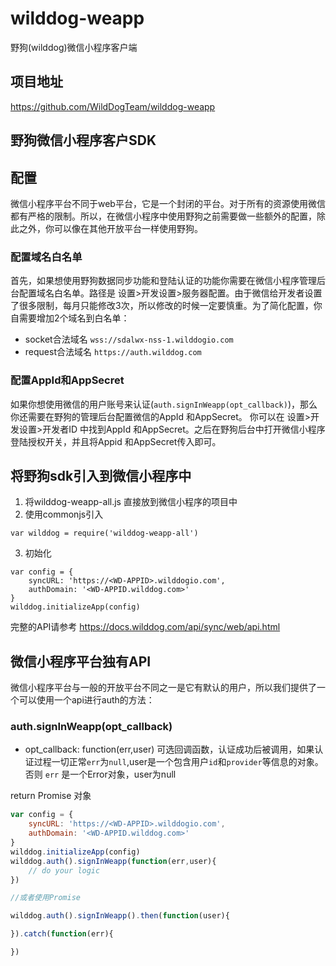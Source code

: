 # wilddog-weapp


野狗(wilddog)微信小程序客户端


## 项目地址
https://github.com/WildDogTeam/wilddog-weapp

野狗微信小程序客户SDK
----

## 配置
微信小程序平台不同于web平台，它是一个封闭的平台。对于所有的资源使用微信都有严格的限制。所以，在微信小程序中使用野狗之前需要做一些额外的配置，除此之外，你可以像在其他开放平台一样使用野狗。

### 配置域名白名单

首先，如果想使用野狗数据同步功能和登陆认证的功能你需要在微信小程序管理后台配置域名白名单。路径是 设置>开发设置>服务器配置。由于微信给开发者设置了很多限制，每月只能修改3次，所以修改的时候一定要慎重。为了简化配置，你自需要增加2个域名到白名单：

* socket合法域名 `wss://sdalwx-nss-1.wilddogio.com`
* request合法域名 `https://auth.wilddog.com`

### 配置AppId和AppSecret

如果你想使用微信的用户账号来认证(`auth.signInWeapp(opt_callback)`)，那么你还需要在野狗的管理后台配置微信的AppId 和AppSecret。
你可以在 设置>开发设置>开发者ID 中找到AppId 和AppSecret。之后在野狗后台中打开微信小程序登陆授权开关，并且将Appid 和AppSecret传入即可。

## 将野狗sdk引入到微信小程序中

1. 将wilddog-weapp-all.js 直接放到微信小程序的项目中
2. 使用commonjs引入
```
var wilddog = require('wilddog-weapp-all')
```
3. 初始化

```
var config = {
    syncURL: 'https://<WD-APPID>.wilddogio.com',
    authDomain: '<WD-APPID.wilddog.com>'
}
wilddog.initializeApp(config)
```

完整的API请参考 https://docs.wilddog.com/api/sync/web/api.html

## 微信小程序平台独有API

微信小程序平台与一般的开放平台不同之一是它有默认的用户，所以我们提供了一个可以使用一个api进行auth的方法：

### auth.signInWeapp(opt_callback)

* opt_callback: function(err,user) 可选回调函数，认证成功后被调用，如果认证过程一切正常`err`为`null`,user是一个包含用户`id`和`provider`等信息的对象。否则 `err` 是一个Error对象，user为null

return Promise 对象

```js
var config = {
    syncURL: 'https://<WD-APPID>.wilddogio.com',
    authDomain: '<WD-APPID.wilddog.com>'
}
wilddog.initializeApp(config)
wilddog.auth().signInWeapp(function(err,user){
    // do your logic
})

//或者使用Promise

wilddog.auth().signInWeapp().then(function(user){

}).catch(function(err){

})

```
